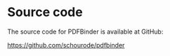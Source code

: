 # Source code #

The source code for PDFBinder is available at GitHub:

https://github.com/schourode/pdfbinder